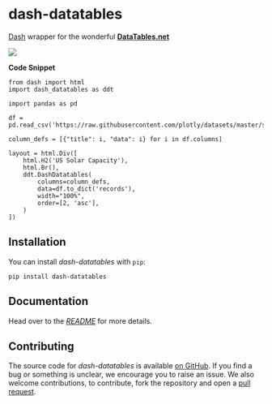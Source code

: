 # dash-datatables

[Dash](https://dash.plot.ly/) wrapper for the wonderful **[DataTables.net](https://datatables.net/)**

![](docs/img/datatables.png)

**Code Snippet**
```
from dash import html
import dash_datatables as ddt

import pandas as pd

df = pd.read_csv('https://raw.githubusercontent.com/plotly/datasets/master/solar.csv')

column_defs = [{"title": i, "data": i} for i in df.columns]

layout = html.Div([
    html.H2('US Solar Capacity'),
    html.Br(),
    ddt.DashDatatables(
        columns=column_defs,
        data=df.to_dict('records'),
        width="100%",
        order=[2, 'asc'],
    )
])
```
## Installation

You can install *dash-datatables* with `pip`:

```
pip install dash-datatables
```

## Documentation

Head over to the [*README*][docs-homepage] for more details.

## Contributing

The source code for *dash-datatables* is available
[on GitHub][dash-datatables-repo]. If you find a bug or something is unclear, we encourage
you to raise an issue. We also welcome contributions, to contribute, fork the
repository and open a [pull request][dash-datatables-pulls].


[dash-homepage]: https://dash.plot.ly/
[dash-datatables-repo]: https://github.com/stevej2608/dash-datatables
[docs-homepage]: https://github.com/stevej2608/dash-datatables/blob/master/README.md
[dash-datatables-pulls]: https://github.com/stevej2608/dash-datatables/pulls

